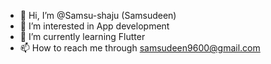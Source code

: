 - 👋 Hi, I’m @Samsu-shaju (Samsudeen) 
- 👀 I’m interested in App development
- 🌱 I’m currently learning Flutter 
- 📫 How to reach me through samsudeen9600@gmail.com

<!---
Hi I'm Samsudeen MCA, im a flutter developer
--->
